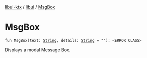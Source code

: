 [libui-ktx](../index.md) / [libui](index.md) / [MsgBox](./-msg-box.md)

# MsgBox

`fun MsgBox(text: `[`String`](https://kotlinlang.org/api/latest/jvm/stdlib/kotlin/-string/index.html)`, details: `[`String`](https://kotlinlang.org/api/latest/jvm/stdlib/kotlin/-string/index.html)` = ""): <ERROR CLASS>`

Displays a modal Message Box.

